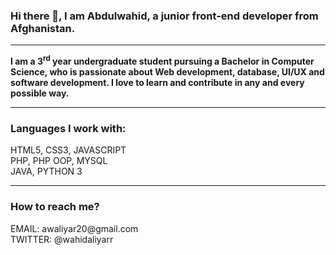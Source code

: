### Hi there 👋, I am Abdulwahid, a junior front-end developer from Afghanistan.


<hr>
<b>I am a 3<sup>rd</sup> year undergraduate student pursuing a Bachelor in Computer Science, who is passionate about Web development, database, UI/UX and software development. I love to learn and contribute in any and every possible way.</b>
<hr>
<h3>Languages I work with:</h3>
HTML5, CSS3, JAVASCRIPT<br>
PHP, PHP OOP, MYSQL<br>
JAVA, PYTHON 3
<hr>
<h3>How to reach me?</h3>
EMAIL: awaliyar20@gmail.com<br>
TWITTER: @wahidaliyarr
